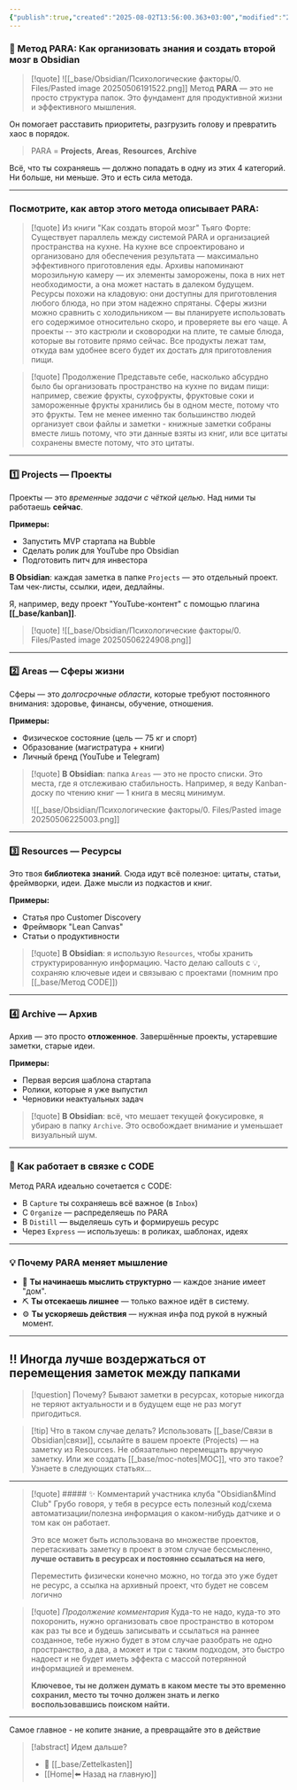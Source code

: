 ```yaml
---
{"publish":true,"created":"2025-08-02T13:56:00.363+03:00","modified":"2025-08-02T13:56:00.370+03:00","cssclasses":""}
---
```


### 🧠 Метод PARA: Как организовать знания и создать второй мозг в Obsidian

>[!quote] ![[_base/Obsidian/Психологические факторы/0. Files/Pasted image 20250506191522.png]]
> Метод **PARA** — это не просто структура папок. Это фундамент для продуктивной жизни и эффективного мышления. 

Он помогает расставить приоритеты, разгрузить голову и превратить хаос в порядок.

> PARA = **Projects**, **Areas**, **Resources**, **Archive**

Всё, что ты сохраняешь — должно попадать в одну из этих 4 категорий. 
Ни больше, ни меньше. Это и есть сила метода.

---
### Посмотрите, как автор этого метода описывает PARA:

>[!quote] Из книги "Как создать второй мозг" Тьяго Форте:
>Существует параллель между системой PARA и организацией пространства на кухне. На кухне все спроектировано и организовано для обеспечения результата — максимально эффективного приготовления еды. Архивы напоминают морозильную камеру — их элементы заморожены, пока в них нет необходимости, а она может настать в далеком будущем. Ресурсы похожи на кладовую: они доступны для приготовления любого блюда, но при этом надежно спрятаны. Сферы жизни можно сравнить с холодильником — вы планируете использовать его содержимое относительно скоро, и проверяете вы его чаще. А проекты -- это кастрюли и сковородки на плите, те самые блюда, которые вы готовите прямо сейчас. Все продукты лежат там, откуда вам удобнее всего будет их достать для приготовления пищи. 

>[!quote] Продолжение
>Представьте себе, насколько абсурдно было бы организовать пространство на кухне по видам пищи: например, свежие фрукты, сухофрукты, фруктовые соки и замороженные фрукты хранились бы в одном месте, потому что это фрукты. Тем не менее именно так большинство людей организует свои файлы и заметки - книжные заметки собраны вместе лишь потому, что эти данные взяты из книг, или все цитаты сохранены вместе потому, что это цитаты.

---

### 1️⃣ Projects — Проекты

Проекты — это _временные задачи с чёткой целью_. Над ними ты работаешь **сейчас**.

**Примеры:**
- Запустить MVP стартапа на Bubble
- Сделать ролик для YouTube про Obsidian
- Подготовить питч для инвестора

**В Obsidian**: каждая заметка в папке `Projects` — это отдельный проект. Там чек-листы, ссылки, идеи, дедлайны. 

Я, например, веду проект "YouTube-контент" с помощью плагина **[[_base/kanban]]**.

>[!quote] ![[_base/Obsidian/Психологические факторы/0. Files/Pasted image 20250506224908.png]]

---

### 2️⃣ Areas — Сферы жизни

Сферы — это _долгосрочные области_, которые требуют постоянного внимания: здоровье, финансы, обучение, отношения.

**Примеры:**

- Физическое состояние (цель — 75 кг и спорт)
- Образование (магистратура + книги)
- Личный бренд (YouTube и Telegram)

>[!quote] **В Obsidian**: папка `Areas` — это не просто списки. 
> Это места, где я отслеживаю стабильность. Например, я веду Kanban-доску по чтению книг — 1 книга в месяц минимум.
> 
> ![[_base/Obsidian/Психологические факторы/0. Files/Pasted image 20250506225003.png]]


---

### 3️⃣ Resources — Ресурсы

Это твоя **библиотека знаний**. Сюда идут всё полезное: цитаты, статьи, фреймворки, идеи. Даже мысли из подкастов и книг.

**Примеры:**

- Статья про Customer Discovery
- Фреймворк "Lean Canvas"
- Статьи о продуктивности

>[!quote] **В Obsidian**: я использую `Resources`, чтобы хранить структурированную информацию. 
Часто делаю callouts с 💡, сохраняю ключевые идеи и связываю с проектами (помним про [[_base/Метод CODE]])

---

### 4️⃣ Archive — Архив

Архив — это просто **отложенное**. Завершённые проекты, устаревшие заметки, старые идеи.

**Примеры:**

- Первая версия шаблона стартапа
- Ролики, которые я уже выпустил
- Черновики неактуальных задач

>[!quote] **В Obsidian**: всё, что мешает текущей фокусировке, я убираю в папку `Archive`. 
>Это освобождает внимание и уменьшает визуальный шум.

---

### 🔁 Как работает в связке с CODE

Метод PARA идеально сочетается с CODE:

- В `Capture` ты сохраняешь всё важное (в `Inbox`)
- С `Organize` — распределяешь по PARA
- В `Distill` — выделяешь суть и формируешь ресурс
- Через `Express` — используешь: в роликах, шаблонах, идеях

---

### 💡 Почему PARA меняет мышление

- 📌 **Ты начинаешь мыслить структурно** — каждое знание имеет "дом".
- ⛏️ **Ты отсекаешь лишнее** — только важное идёт в систему.
- ⚙️ **Ты ускоряешь действия** — нужная инфа под рукой в нужный момент.

---
## ‼️ Иногда лучше воздержаться от перемещения заметок между папками

>[!question] Почему?
>Бывают заметки в ресурсах, которые никогда не теряют актуальности и в будущем еще не раз могут пригодиться.

>[!tip] Что в таком случае делать?
>Использовать [[_base/Связи в Obsidian\|связи]], ссылайте в вашем проекте (Projects) — на заметку из Resources. Не обязательно перемещать вручную заметку. Или же создать [[_base/moc-notes\|MOC]], что это такое? Узнаете в следующих статьях...

---

>[!quote] ##### ✨ Комментарий участника клуба "Obsidian&Mind Club"
>Грубо говоря, у тебя в ресурсе есть полезный код/схема автоматизации/полезна информация о каком-нибудь датчике и о том как он работает.
>
>Это все может быть использована во множестве проектов, перетаскивать заметку в проект в этом случае бессмысленно, **лучше оставить в ресурсах и постоянно ссылаться на него**, 
>
>Переместить физически конечно можно, но тогда это уже будет не ресурс, а ссылка на архивный проект, что будет не совсем логично

>[!quote] *Продолжение комментария*
>Куда-то не надо, куда-то это похоронить, нужно организовать свое пространство в котором как раз ты все и будешь записывать и ссылаться на раннее созданное, тебе нужно будет в этом случае разобрать не одно пространство, а два, а может и три с таким подходом, это быстро надоест и не будет иметь эффекта с массой потерянной информацией и временем. 
>
>**Ключевое, ты не должен думать в каком месте ты это временно сохранил, место ты точно должен знать и легко воспользовавшись поиском найти.**

---

 Самое главное - не копите знание, а превращайте это в действие

> [!abstract] Идем дальше?
> - 🧠 [[_base/Zettelkasten]]
> - [[Home\|⬅️ Назад на главную]]